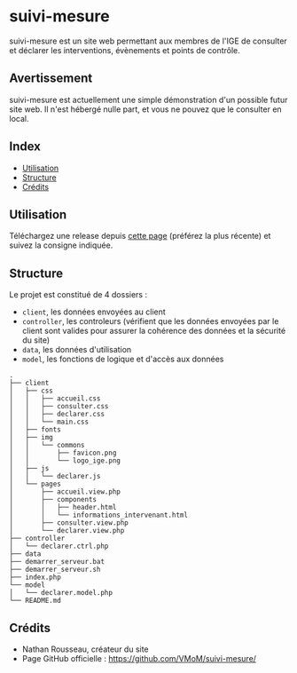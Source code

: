 # suivi-mesure
suivi-mesure est un site web permettant aux membres de l'IGE de consulter et déclarer les interventions, évènements et points de contrôle.


## Avertissement
suivi-mesure est actuellement une simple démonstration d'un possible futur site web. Il n'est hébergé nulle part, et vous ne pouvez que le consulter en local.



## Index
- [Utilisation](#tilisation)
- [Structure](#structure)
- [Crédits](#crédits)
  


## Utilisation
Téléchargez une release depuis [cette page](https://github.com/VMoM/suivi-mesure/releases) (préférez la plus récente) et suivez la consigne indiquée.



## Structure
Le projet est constitué de 4 dossiers :
- `client`, les données envoyées au client
- `controller`, les controleurs (vérifient que les données envoyées par le client sont valides pour assurer la cohérence des données et la sécurité du site)
- `data`, les données d'utilisation
- `model`, les fonctions de logique et d'accès aux données
```
.
├── client
│   ├── css
│   │   ├── accueil.css
│   │   ├── consulter.css
│   │   ├── declarer.css
│   │   └── main.css
│   ├── fonts
│   ├── img
│   │   └── commons
│   │       ├── favicon.png
│   │       └── logo_ige.png
│   ├── js
│   │   └── declarer.js
│   └── pages
│       ├── accueil.view.php
│       ├── components
│       │   ├── header.html
│       │   └── informations_intervenant.html
│       ├── consulter.view.php
│       └── declarer.view.php
├── controller
│   └── declarer.ctrl.php
├── data
├── demarrer_serveur.bat
├── demarrer_serveur.sh
├── index.php
└── model
│   └── declarer.model.php
└── README.md
```


## Crédits
- Nathan Rousseau, créateur du site
- Page GitHub officielle : https://github.com/VMoM/suivi-mesure/
